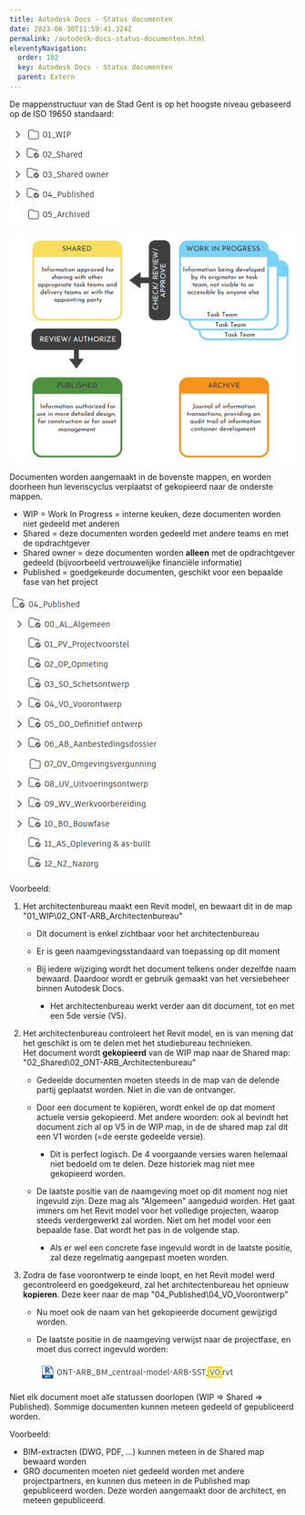 ```yaml
---
title: Autodesk Docs - Status documenten
date: 2023-06-30T11:59:41.324Z
permalink: /autodesk-docs-status-documenten.html
eleventyNavigation:
  order: 102
  key: Autodesk Docs - Status documenten
  parent: Extern
---
```

De mappenstructuur van de Stad Gent is op het hoogste niveau gebaseerd op de ISO 19650 standaard:

![](/content/images/mappen-iso-19650.png)

![](/content/images/iso-19650-status.png)

Documenten worden aangemaakt in de bovenste mappen, en worden doorheen hun levenscyclus verplaatst of gekopieerd naar de onderste mappen.

* WIP = Work In Progress = interne keuken, deze documenten worden niet gedeeld met anderen
* Shared = deze documenten worden gedeeld met andere teams en met de opdrachtgever
* Shared owner = deze documenten worden **alleen** met de opdrachtgever gedeeld (bijvoorbeeld vertrouwelijke financiële informatie)
* Published = goedgekeurde documenten, geschikt voor een bepaalde fase van het project

![](/content/images/mappen-projectfases.png)

Voorbeeld:

1. Het architectenbureau maakt een Revit model, en bewaart dit in de map "01_WIP\02_ONT-ARB_Architectenbureau"

   * Dit document is enkel zichtbaar voor het architectenbureau
   * Er is geen naamgevingsstandaard van toepassing op dit moment
   * Bij iedere wijziging wordt het document telkens onder dezelfde naam bewaard.  Daardoor wordt er gebruik gemaakt van het versiebeheer binnen Autodesk Docs.

     * Het architectenbureau werkt verder aan dit document, tot en met een 5de versie (V5).
2. Het architectenbureau controleert het Revit model, en is van mening dat het geschikt is om te delen met het studiebureau technieken.\
   Het document wordt **gekopieerd** van de WIP map naar de Shared map: "02_Shared\02_ONT-ARB_Architectenbureau"

   * Gedeelde documenten moeten steeds in de map van de delende partij geplaatst worden.  Niet in die van de ontvanger.
   * Door een document te kopiëren, wordt enkel de op dat moment actuele versie gekopieerd.  Met andere woorden: ook al bevindt het document zich al op V5 in de WIP map, in de de shared map zal dit een V1 worden (=de eerste gedeelde versie).

     * Dit is perfect logisch.  De 4 voorgaande versies waren helemaal niet bedoeld om te delen.  Deze historiek mag niet mee gekopieerd worden.
   * De laatste positie van de naamgeving moet op dit moment nog niet ingevuld zijn.  Deze mag als "Algemeen" aangeduid worden.  Het gaat immers om het Revit model voor het volledige projecten, waarop steeds verdergewerkt zal worden.  Niet om het model voor een bepaalde fase.  Dat wordt het pas in de volgende stap.

     * Als er wel een concrete fase ingevuld wordt in de laatste positie, zal deze regelmatig aangepast moeten worden.
3. Zodra de fase voorontwerp te einde loopt, en het Revit model werd gecontroleerd en goedgekeurd, zal het architectenbureau het opnieuw **kopieren**.  Deze keer naar de map "04_Published\04_VO_Voorontwerp"

   * Nu moet ook de naam van het gekopieerde document gewijzigd worden.
   * De laatste positie in de naamgeving verwijst naar de projectfase, en moet dus correct ingevuld worden:

     ![](/content/images/naamgeving-fase.png)

Niet elk document moet alle statussen doorlopen (WIP => Shared => Published).  Sommige documenten kunnen meteen gedeeld of gepubliceerd worden.

Voorbeeld:

* BIM-extracten (DWG, PDF, ...) kunnen meteen in de Shared map bewaard worden 
* GRO documenten moeten niet gedeeld worden met andere projectpartners, en kunnen dus meteen in de Published map gepubliceerd worden.  Deze worden aangemaakt door de architect, en meteen gepubliceerd.
